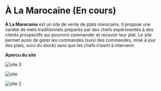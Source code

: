  # À La Marocaine (En cours)

<div> <strong>À La Marocaine </strong> est un site de vente de plats marocains. Il propose une
variété de mets traditionnels préparés par des chefs expérimentés à des clients
prospectifs qui pourront commander et recevoir leur plat. Le site permet aussi de
gérer les commandes (suivi des commandes, mise à jour des plats, suivi du
stock) sans que les chefs n’aient à intervenir.</div>

<b>Apercu du site</b>
<br/>

![site 3](https://user-images.githubusercontent.com/71712677/167232730-ff513301-e4f4-4c03-ba81-bdaf2ae9f4f0.png)


![site](https://user-images.githubusercontent.com/71712677/167232613-8e98cf6e-ca86-4533-a036-542090483278.png)


![site 2](https://user-images.githubusercontent.com/71712677/167232708-0da728ea-38af-4ca4-b54c-6262ad270766.png)
